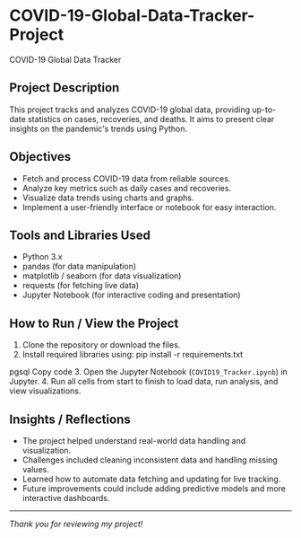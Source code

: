 # COVID-19-Global-Data-Tracker-Project

 COVID-19 Global Data Tracker

## Project Description
This project tracks and analyzes COVID-19 global data, providing up-to-date statistics on cases, recoveries, and deaths. It aims to present clear insights on the pandemic's trends using Python.

## Objectives
- Fetch and process COVID-19 data from reliable sources.
- Analyze key metrics such as daily cases and recoveries.
- Visualize data trends using charts and graphs.
- Implement a user-friendly interface or notebook for easy interaction.

## Tools and Libraries Used
- Python 3.x
- pandas (for data manipulation)
- matplotlib / seaborn (for data visualization)
- requests (for fetching live data)
- Jupyter Notebook (for interactive coding and presentation)

## How to Run / View the Project
1. Clone the repository or download the files.
2. Install required libraries using:
pip install -r requirements.txt

pgsql
Copy code
3. Open the Jupyter Notebook (`COVID19_Tracker.ipynb`) in Jupyter.
4. Run all cells from start to finish to load data, run analysis, and view visualizations.

## Insights / Reflections
- The project helped understand real-world data handling and visualization.
- Challenges included cleaning inconsistent data and handling missing values.
- Learned how to automate data fetching and updating for live tracking.
- Future improvements could include adding predictive models and more interactive dashboards.

---

*Thank you for reviewing my project!*

